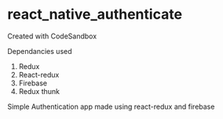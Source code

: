 # react_native_authenticate
Created with CodeSandbox

Dependancies used
1. Redux
2. React-redux
3. Firebase
4. Redux thunk

Simple Authentication app made using react-redux and firebase
